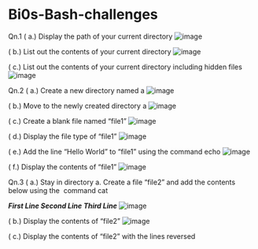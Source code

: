 # Bi0s-Bash-challenges

Qn.1
( a.) Display the path of your current directory
![image](https://github.com/KeerthanaG2/biOs-Bash-challenges/assets/139220811/5ff12c87-0edd-4dac-a68d-91f78ea1de5e)

( b.) List out the contents of your current directory
![image](https://github.com/KeerthanaG2/biOs-Bash-challenges/assets/139220811/574b5f02-c841-465c-9246-d7b2f27dc0e4)

( c.) List out the contents of your current directory including hidden files
![image](https://github.com/KeerthanaG2/biOs-Bash-challenges/assets/139220811/68ba80b2-152a-44c1-bd34-3669097d7f2e)


Qn.2
( a.) Create a new directory named a
![image](https://github.com/KeerthanaG2/biOs-Bash-challenges/assets/139220811/8f66daaa-4f56-4656-a528-2a03e2a769de)

( b.) Move to the newly created directory a
![image](https://github.com/KeerthanaG2/biOs-Bash-challenges/assets/139220811/c27f544c-e200-4ab2-b337-d1b73bb6358d)

( c.) Create a blank file named “file1”
![image](https://github.com/KeerthanaG2/biOs-Bash-challenges/assets/139220811/ddca2a13-9a9f-483b-8477-0ce7cc9aa6f8)

( d.) Display the file type of “file1”
![image](https://github.com/KeerthanaG2/biOs-Bash-challenges/assets/139220811/ff2e0256-a0a7-47b0-989f-c82480a9fe9a)

( e.) Add the line “Hello World” to “file1” using the command echo
![image](https://github.com/KeerthanaG2/biOs-Bash-challenges/assets/139220811/b99e5b42-0ae3-4a02-860a-328538b292b8)

( f.) Display the contents of “file1”
![image](https://github.com/KeerthanaG2/biOs-Bash-challenges/assets/139220811/a9df154e-bc32-4d04-b45d-e7db7ac1f293)

Qn.3
( a.) Stay in directory a. Create a file “file2” and add the contents below using the  command cat

***First Line Second Line Third Line***
![image](https://github.com/KeerthanaG2/biOs-Bash-challenges/assets/139220811/61f9a64e-e3b0-4c04-87da-6f02371f43f3)

( b.) Display the contents of “file2”
![image](https://github.com/KeerthanaG2/biOs-Bash-challenges/assets/139220811/7833a0b1-5644-41e5-853b-581b9e64337d)

( c.) Display the contents of “file2” with the lines reversed













